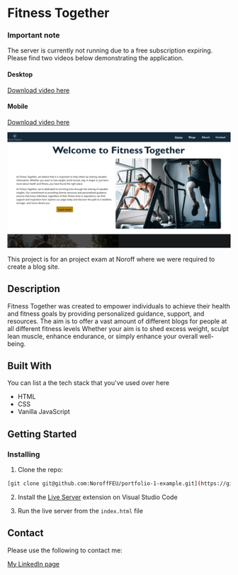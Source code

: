 # Fitness Together

### **Important note**
The server is currently not running due to a free subscription expiring. Please find two videos below demonstrating the application.

#### Desktop
[Download video here](https://github.com/Noroff-FEU-Assignments/project-exam-1-Lukew101/raw/main/assets/project-exam-recording-desktop-view.mp4)
#### Mobile
[Download video here](https://github.com/Noroff-FEU-Assignments/project-exam-1-Lukew101/raw/main/assets/project-exam-recording-mobile-view.mp4)

![image](https://github.com/Noroff-FEU-Assignments/project-exam-1-Lukew101/raw/main/assets/fitness-together-homepage.png)

This project is for an project exam at Noroff where we were required to create a blog site.

## Description

Fitness Together was created to empower individuals to achieve their health and fitness goals by providing personalized guidance, support, and resources. The aim is to offer a vast amount of different blogs for people at all different fitness levels Whether your aim is to shed excess weight, sculpt lean muscle, enhance endurance, or simply enhance your overall well-being.

## Built With

You can list a the tech stack that you've used over here
- HTML
- CSS
- Vanilla JavaScript

## Getting Started

### Installing

1. Clone the repo:

```bash
[git clone git@github.com:NoroffFEU/portfolio-1-example.git](https://github.com/Noroff-FEU-Assignments/project-exam-1-Lukew101.git)
```

2. Install the [Live Server](https://marketplace.visualstudio.com/items?itemName=ritwickdey.LiveServer) extension on Visual Studio Code

3. Run the live server from the `index.html` file

## Contact

Please use the following to contact me:

[My LinkedIn page](https://www.linkedin.com/in/luke-williams-b693421b6/)
